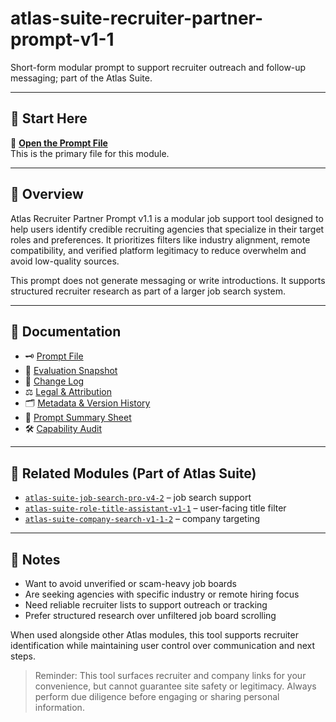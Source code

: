 # atlas-suite-recruiter-partner-prompt-v1-1

Short-form modular prompt to support recruiter outreach and follow-up messaging; part of the Atlas Suite.

---

## 🔹 Start Here

📄 **[Open the Prompt File](https://github.com/AHFaria/docs-atlas-suite-recruiter-partner-prompt-v1-1/blob/main/01-Prompt-Recruiter-Partner-v1.1.docx)**  
This is the primary file for this module.

---
## 💬 Overview

Atlas Recruiter Partner Prompt v1.1 is a modular job support tool designed to help users identify credible recruiting agencies that specialize in their target roles and preferences.
It prioritizes filters like industry alignment, remote compatibility, and verified platform legitimacy to reduce overwhelm and avoid low-quality sources.

This prompt does not generate messaging or write introductions. It supports structured recruiter research as part of a larger job search system.

---

## 📄 Documentation

- 🗝️ [Prompt File](https://github.com/AHFaria/docs-atlas-suite-recruiter-partner-prompt-v1-1/blob/main/01-Prompt-Recruiter-Partner-v1.1.docx)
- 🧪 [Evaluation Snapshot](02-Evaluation-Snapshot-Recruiter-Talent-Partner-Prompt-v1.1.docx)
- 🔁 [Change Log](03-Change-Log-Recruiter-Partner-Prompt-v1.1.docx)
- ⚖️ [Legal & Attribution](04-Legal-&-Attribution-Recruiter-Partner-Prompt-v1.1.docx)
- 🗂️ [Metadata & Version History](05-Metadata-&-Version-History-Recruiter-Partner-Prompt-v1.1.docx)
- 🧱 [Prompt Summary Sheet](06-Prompt-Summary-Sheet-Recruiter-Partner-Prompt-v1.1.docx)
- 🛠️ [Capability Audit](07-Capability-Audit-Recruiter-Partner-Prompt-v1.1.docx)


---
 ## 🔗 Related Modules (Part of Atlas Suite)

- [`atlas-suite-job-search-pro-v4-2`](https://github.com/AHFaria/atlas-suite-job-search-pro-v4-2) – job search support
- [`atlas-suite-role-title-assistant-v1-1`](https://github.com/AHFaria/docs-atlas-suite-role-title-assistant-v1-1) – user-facing title filter  
- [`atlas-suite-company-search-v1-1-2`](https://github.com/AHFaria/docs-atlas-suite-company-search-v1-1-2) – company targeting  

---
## 💬 Notes

- Want to avoid unverified or scam-heavy job boards
- Are seeking agencies with specific industry or remote hiring focus
- Need reliable recruiter lists to support outreach or tracking
- Prefer structured research over unfiltered job board scrolling

When used alongside other Atlas modules, this tool supports recruiter identification while maintaining user control over communication and next steps.

>Reminder:  This tool surfaces recruiter and company links for your convenience, but cannot guarantee site safety or legitimacy. Always perform due diligence before engaging or sharing personal information.
